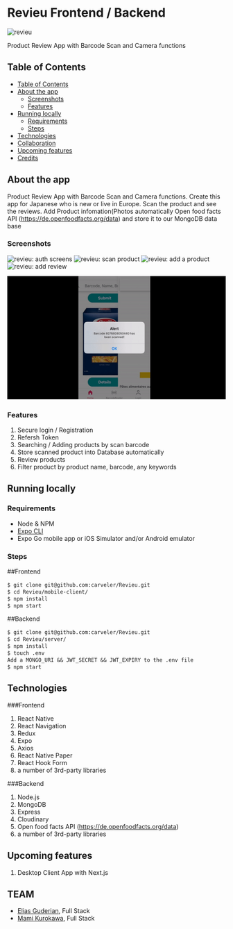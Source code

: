 # Revieu Frontend / Backend

<img src="./assets/RevieuLogo.png" alt="revieu" width="100px" height="40px" />


Product Review App with Barcode Scan and Camera functions  


## Table of Contents

  - [Table of Contents](#table-of-contents)
  - [About the app](#about-the-app)
    - [Screenshots](#screenshots)
    - [Features](#features)
  - [Running locally](#running-locally)
    - [Requirements](#requirements)
    - [Steps](#steps)
  - [Technologies](#technologies)
  - [Collaboration](#collaboration)
  - [Upcoming features](#upcoming-features)
  - [Credits](#credits)

## About the app

Product Review App with Barcode Scan and Camera functions.
Create this app for Japanese who is new or live in Europe.
Scan the product and see the reviews. 
Add Product infomation(Photos automatically  Open food facts API (https://de.openfoodfacts.org/data) and store it to our MongoDB data base


### Screenshots

<img src="./assets/screenshots/authStack.png" alt="revieu: auth screens" width="300px" />
<img src="./assets/screenshots/swipingBooks.png" alt="revieu: scan product" width="300px" />

<img src="./assets/screenshots/addBook.png" alt="revieu: add a product" width="300px" />
<img src="./assets/screenshots/savedBooks.png" alt="revieu: add review" width="300px" />

![alt text](./mobile-client/assets/scan.gif "Scan & Search product")

### Features

1. Secure login / Registration 
2. Refersh Token
3. Searching / Adding products by scan barcode
4. Store scanned product into Database automatically
5. Review products
6. Filter product by product name, barcode, any keywords



## Running locally

### Requirements

- Node & NPM
- [Expo CLI](https://docs.expo.io/workflow/expo-cli/)
- Expo Go mobile app or iOS Simulator and/or Android emulator

### Steps

##Frontend

```
$ git clone git@github.com:carveler/Revieu.git
$ cd Revieu/mobile-client/  
$ npm install 
$ npm start
```

##Backend

```
$ git clone git@github.com:carveler/Revieu.git
$ cd Revieu/server/
$ npm install 
$ touch .env
Add a MONGO_URI && JWT_SECRET && JWT_EXPIRY to the .env file
$ npm start
```
## Technologies

###Frontend

1. React Native
2. React Navigation
3. Redux 
4. Expo
5. Axios
6. React Native Paper
7. React Hook Form
8. a number of 3rd-party libraries

###Backend

1. Node.js
2. MongoDB
3. Express
4. Cloudinary
5. Open food facts API (https://de.openfoodfacts.org/data)
6. a number of 3rd-party libraries



## Upcoming features

1. Desktop Client App with Next.js


## TEAM

- [Elias Guderian](https://github.com/GuderianE), Full Stack
- [Mami Kurokawa](https://github.com/carveler), Full Stack


